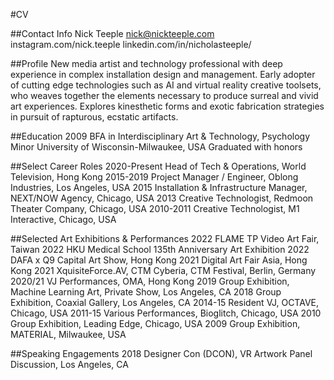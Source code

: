#CV

##Contact Info
Nick Teeple
nick@nickteeple.com
instagram.com/nick.teeple
linkedin.com/in/nicholasteeple/

##Profile
New media artist and technology professional with deep experience in complex installation
design and management. Early adopter of cutting edge technologies such as AI and virtual
reality creative toolsets, who weaves together the elements necessary to produce surreal and
vivid art experiences. Explores kinesthetic forms and exotic fabrication strategies in pursuit of
rapturous, ecstatic artifacts.

##Education
2009 BFA in Interdisciplinary Art & Technology, Psychology Minor
University of Wisconsin-Milwaukee, USA
Graduated with honors

##Select Career Roles
2020-Present Head of Tech & Operations, World Television, Hong Kong
2015-2019 Project Manager / Engineer, Oblong Industries, Los Angeles, USA
2015 Installation & Infrastructure Manager, NEXT/NOW Agency, Chicago, USA
2013 Creative Technologist, Redmoon Theater Company, Chicago, USA
2010-2011 Creative Technologist, M1 Interactive, Chicago, USA

##Selected Art Exhibitions & Performances
2022 FLAME TP Video Art Fair, Taiwan
2022 HKU Medical School 135th Anniversary Art Exhibition
2022 DAFA x Q9 Capital Art Show, Hong Kong
2021 Digital Art Fair Asia, Hong Kong
2021 XquisiteForce.AV, CTM Cyberia, CTM Festival, Berlin, Germany
2020/21 VJ Performances, OMA, Hong Kong
2019 Group Exhibition, Machine Learning Art, Private Show, Los Angeles, CA
2018 Group Exhibition, Coaxial Gallery, Los Angeles, CA
2014-15 Resident VJ, OCTAVE, Chicago, USA
2011-15 Various Performances, Bioglitch, Chicago, USA
2010 Group Exhibition, Leading Edge, Chicago, USA
2009 Group Exhibition, MATERIAL, Milwaukee, USA

##Speaking Engagements
2018 Designer Con (DCON), VR Artwork Panel Discussion, Los Angeles, CA

